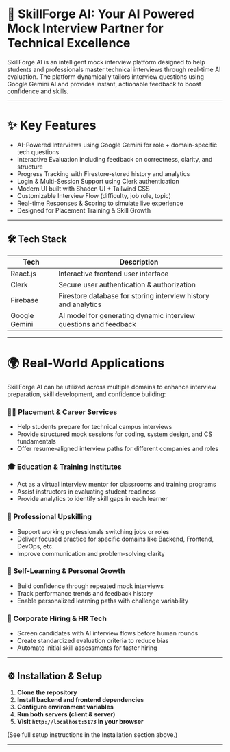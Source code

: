 # 🚀 SkillForge AI: Your AI Powered Mock Interview Partner for Technical Excellence

SkillForge AI is an intelligent mock interview platform designed to help students and professionals master technical interviews through real-time AI evaluation. The platform dynamically tailors interview questions using Google Gemini AI and provides instant, actionable feedback to boost confidence and skills.

---

# ✨ Key Features
- AI-Powered Interviews using Google Gemini for role + domain-specific tech questions
- Interactive Evaluation including feedback on correctness, clarity, and structure
- Progress Tracking with Firestore-stored history and analytics
- Login & Multi-Session Support using Clerk authentication
- Modern UI built with Shadcn UI + Tailwind CSS
- Customizable Interview Flow (difficulty, job role, topic)
- Real-time Responses & Scoring to simulate live experience
- Designed for Placement Training & Skill Growth

---

## 🛠 Tech Stack

| Tech       | Description                     |
|------------|---------------------------------|
| React.js   | Interactive frontend user interface |
| Clerk    | Secure user authentication & authorization  |
| Firebase        | Firestore database for storing interview history and analytics      |
| Google Gemini | AI model for generating dynamic interview questions and feedback |

---

# 🌍 Real-World Applications
SkillForge AI can be utilized across multiple domains to enhance interview preparation, skill development, and confidence building:

### 🧑‍💼 Placement & Career Services
- Help students prepare for technical campus interviews
- Provide structured mock sessions for coding, system design, and CS fundamentals
- Offer resume-aligned interview paths for different companies and roles

### 🎓 Education & Training Institutes
- Act as a virtual interview mentor for classrooms and training programs
- Assist instructors in evaluating student readiness
- Provide analytics to identify skill gaps in each learner

### 💼 Professional Upskilling
- Support working professionals switching jobs or roles
- Deliver focused practice for specific domains like Backend, Frontend, DevOps, etc.
- Improve communication and problem-solving clarity

### 🧠 Self-Learning & Personal Growth
- Build confidence through repeated mock interviews
- Track performance trends and feedback history
- Enable personalized learning paths with challenge variability

### 🏢 Corporate Hiring & HR Tech
- Screen candidates with AI interview flows before human rounds
- Create standardized evaluation criteria to reduce bias
- Automate initial skill assessments for faster hiring

---

## ⚙️ Installation & Setup

1. **Clone the repository**
2. **Install backend and frontend dependencies**
3. **Configure environment variables**
4. **Run both servers (client & server)**
5. **Visit `http://localhost:5173` in your browser**

(See full setup instructions in the Installation section above.)

---

